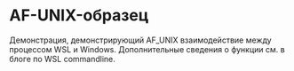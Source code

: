 # <a name="af-unix-sample"></a>AF-UNIX-образец

Демонстрация, демонстрирующий AF_UNIX взаимодействие между процессом WSL и Windows. Дополнительные сведения о функции см. в блоге по WSL commandline.